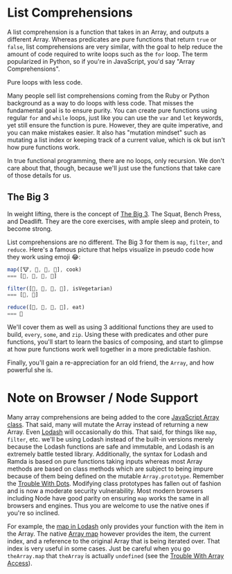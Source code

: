 # List Comprehensions

A list comprehension is a function that takes in an Array, and outputs a different Array. Whereas predicates are pure functions that return `true` or `false`, list comprehensions are very similar, with the goal to help reduce the amount of code required to write loops such as the `for` loop. The term popularized in Python, so if you're in JavaScript, you'd say "Array Comprehensions".

Pure loops with less code.

Many people sell list comprehensions coming from the Ruby or Python background as a way to do loops with less code. That misses the fundamental goal is to ensure purity. You can create pure functions using regular `for` and `while` loops, just like you can use the `var` and `let` keywords, yet still ensure the function is pure. However, they are quite imperative, and you can make mistakes easier. It also has "mutation mindset" such as mutating a list index or keeping track of a current value, which is ok but isn't how pure functions work.

In true functional programming, there are no loops, only recursion. We don't care about that, though, because we'll just use the functions that take care of those details for us.

## The Big 3

In weight lifting, there is the concept of [The Big 3](https://rippedbody.com/the-big-3-routine/). The Squat, Bench Press, and Deadlift. They are the core exercises, with ample sleep and protein, to become strong.

List comprehensions are no different. The Big 3 for them is `map`, `filter`, and `reduce`. Here's a famous picture that helps visualize in pseudo code how they work using emoji 😂:

```javascript
map([🐮, 🥔, 🐔, 🌽], cook)
=== [🍔, 🍟, 🍗, 🍿]

filter([🍔, 🍟, 🍗, 🍿], isVegetarian)
=== [🍟, 🍿]

reduce([🍔, 🍟, 🍗, 🍿], eat)
=== 💩
```

We'll cover them as well as using 3 additional functions they are used to build, `every`, `some`, and `zip`. Using these with predicates and other pure functions, you'll start to learn the basics of composing, and start to glimpse at how pure functions work well together in a more predictable fashion.

Finally, you'll gain a re-appreciation for an old friend, the `Array`, and how powerful she is.

# Note on Browser / Node Support

Many array comprehensions are being added to the core [JavaScript Array class](https://developer.mozilla.org/en-US/docs/Web/JavaScript/Reference/Global_Objects/Array). That said, many will mutate the Array instead of returning a new Array. Even [Lodash](https://lodash.com/docs/4.17.10) will occasionally do this. That said, for things like `map`, `filter`, etc. we'll be using Lodash instead of the built-in versions merely because the Lodash functions are safe and immutable, and Lodash is an extremely battle tested library. Additionally, the syntax for Lodash and Ramda is based on pure functions taking inputs whereas most Array methods are based on class methods which are subject to being impure because of them being defined on the mutable `Array.prototype`. Remember the [Trouble With Dots](part1/trouble_with_dots.md). Modifying class prototypes has fallen out of fashion and is now a moderate security vulnerability. Most modern browsers including Node have good parity on ensuring `map` works the same in all browsers and engines. Thus you are welcome to use the native ones if you're so inclined.

For example, the [map in Lodash](https://lodash.com/docs/4.17.11#map) only provides your function with the item in the Array. The native [Array map](https://developer.mozilla.org/en-US/docs/Web/JavaScript/Reference/Global_Objects/Array/map) however provides the item, the current index, and a reference to the original Array that is being iterated over. That index is very useful in some cases. Just be careful when you go `theArray.map` that `theArray` is actually `undefined` (see the [Trouble With Array Access](../part2/trouble_with_array_access.md)).
